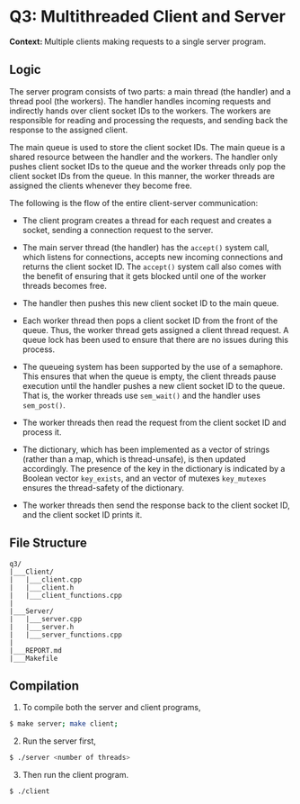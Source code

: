 # Q3: Multithreaded Client and Server

<b>Context: </b>Multiple clients making requests to a single server program.

## Logic

The server program consists of two parts: a main thread (the handler) and a thread pool (the workers). The handler handles incoming requests and indirectly hands over client socket IDs to the workers. The workers are responsible for reading and processing the requests, and sending back the response to the assigned client.

The main queue is used to store the client socket IDs. The main queue is a shared resource between the handler and the workers. The handler only pushes client socket IDs to the queue and the worker threads only pop the client socket IDs from the queue. In this manner, the worker threads are assigned the clients whenever they become free.

The following is the flow of the entire client-server communication:

* The client program creates a thread for each request and creates a socket, sending a connection request to the server.

* The main server thread (the handler) has the `accept()` system call, which listens for connections, accepts new incoming connections and returns the client socket ID. The `accept()` system call also comes with the benefit of ensuring that it gets blocked until one of the worker threads becomes free.

* The handler then pushes this new client socket ID to the main queue.

* Each worker thread then pops a client socket ID from the front of the queue. Thus, the worker thread gets assigned a client thread request. A queue lock has been used to ensure that there are no issues during this process.

* The queueing system has been supported by the use of a semaphore. This ensures that when the queue is empty, the client threads pause execution until the handler pushes a new client socket ID to the queue. That is, the worker threads use `sem_wait()` and the handler uses `sem_post()`.

* The worker threads then read the request from the client socket ID and process it.

* The dictionary, which has been implemented as a vector of strings (rather than a map, which is thread-unsafe), is then updated accordingly. The presence of the key in the dictionary is indicated by a Boolean vector `key_exists`, and an vector of mutexes `key_mutexes` ensures the thread-safety of the dictionary.

* The worker threads then send the response back to the client socket ID, and the client socket ID prints it.

## File Structure

```
q3/
|___Client/
|   |___client.cpp
|   |___client.h
|   |___client_functions.cpp
|
|___Server/
|   |___server.cpp
|   |___server.h
|   |___server_functions.cpp
|
|___REPORT.md
|___Makefile
```

## Compilation

1. To compile both the server and client programs,
```bash
$ make server; make client;
```
2. Run the server first,
```bash
$ ./server <number of threads>
```
3. Then run the client program.
```bash
$ ./client
```